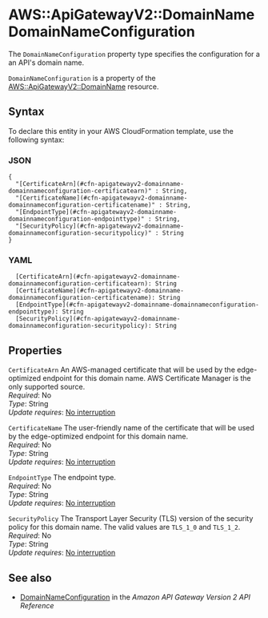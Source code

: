 # AWS::ApiGatewayV2::DomainName DomainNameConfiguration<a name="aws-properties-apigatewayv2-domainname-domainnameconfiguration"></a>

The `DomainNameConfiguration` property type specifies the configuration for a an API's domain name\.

`DomainNameConfiguration` is a property of the [AWS::ApiGatewayV2::DomainName](https://docs.aws.amazon.com/AWSCloudFormation/latest/UserGuide/aws-resource-apigatewayv2-domainname.html) resource\.

## Syntax<a name="aws-properties-apigatewayv2-domainname-domainnameconfiguration-syntax"></a>

To declare this entity in your AWS CloudFormation template, use the following syntax:

### JSON<a name="aws-properties-apigatewayv2-domainname-domainnameconfiguration-syntax.json"></a>

```
{
  "[CertificateArn](#cfn-apigatewayv2-domainname-domainnameconfiguration-certificatearn)" : String,
  "[CertificateName](#cfn-apigatewayv2-domainname-domainnameconfiguration-certificatename)" : String,
  "[EndpointType](#cfn-apigatewayv2-domainname-domainnameconfiguration-endpointtype)" : String,
  "[SecurityPolicy](#cfn-apigatewayv2-domainname-domainnameconfiguration-securitypolicy)" : String
}
```

### YAML<a name="aws-properties-apigatewayv2-domainname-domainnameconfiguration-syntax.yaml"></a>

```
  [CertificateArn](#cfn-apigatewayv2-domainname-domainnameconfiguration-certificatearn): String
  [CertificateName](#cfn-apigatewayv2-domainname-domainnameconfiguration-certificatename): String
  [EndpointType](#cfn-apigatewayv2-domainname-domainnameconfiguration-endpointtype): String
  [SecurityPolicy](#cfn-apigatewayv2-domainname-domainnameconfiguration-securitypolicy): String
```

## Properties<a name="aws-properties-apigatewayv2-domainname-domainnameconfiguration-properties"></a>

`CertificateArn`  <a name="cfn-apigatewayv2-domainname-domainnameconfiguration-certificatearn"></a>
An AWS\-managed certificate that will be used by the edge\-optimized endpoint for this domain name\. AWS Certificate Manager is the only supported source\.  
*Required*: No  
*Type*: String  
*Update requires*: [No interruption](https://docs.aws.amazon.com/AWSCloudFormation/latest/UserGuide/using-cfn-updating-stacks-update-behaviors.html#update-no-interrupt)

`CertificateName`  <a name="cfn-apigatewayv2-domainname-domainnameconfiguration-certificatename"></a>
The user\-friendly name of the certificate that will be used by the edge\-optimized endpoint for this domain name\.  
*Required*: No  
*Type*: String  
*Update requires*: [No interruption](https://docs.aws.amazon.com/AWSCloudFormation/latest/UserGuide/using-cfn-updating-stacks-update-behaviors.html#update-no-interrupt)

`EndpointType`  <a name="cfn-apigatewayv2-domainname-domainnameconfiguration-endpointtype"></a>
The endpoint type\.  
*Required*: No  
*Type*: String  
*Update requires*: [No interruption](https://docs.aws.amazon.com/AWSCloudFormation/latest/UserGuide/using-cfn-updating-stacks-update-behaviors.html#update-no-interrupt)

`SecurityPolicy`  <a name="cfn-apigatewayv2-domainname-domainnameconfiguration-securitypolicy"></a>
The Transport Layer Security \(TLS\) version of the security policy for this domain name\. The valid values are `TLS_1_0` and `TLS_1_2`\.  
*Required*: No  
*Type*: String  
*Update requires*: [No interruption](https://docs.aws.amazon.com/AWSCloudFormation/latest/UserGuide/using-cfn-updating-stacks-update-behaviors.html#update-no-interrupt)

## See also<a name="aws-properties-apigatewayv2-domainname-domainnameconfiguration--seealso"></a>
+ [DomainNameConfiguration](https://docs.aws.amazon.com/apigatewayv2/latest/api-reference/domainnames-domainname.html#domainnames-domainname-model-domainnameconfiguration) in the *Amazon API Gateway Version 2 API Reference*

